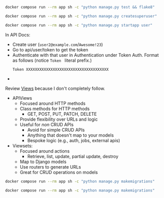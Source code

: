 
```sh
docker compose run --rm app sh -c "python manage.py test && flake8"
```

```sh
docker compose run --rm app sh -c "python manage.py createsuperuser"
```

```sh
docker compose run --rm app sh -c "python manage.py startapp user"
```

In API Docs:
* Create user (`user2@example.com`/`Awesome!23`)
* Go to api/user/token to get the token
* Authenticate with that user in Authentication under Token Auth. Format as follows (notice `Token ` literal prefix.)
    ```
    Token XXXXXXXXXXXXXXXXXXXXXXXXXXXXXXXXXXXXX
    ```
*

Review [Views](https://www.udemy.com/course/django-python-advanced/learn/lecture/32237046#overview) because I don't completely follow.
- APIViews
    - Focused around HTTP methods
    - Class methods for HTTP methods
        - GET, POST, PUT, PATCH, DELETE
    - Provide flexibility over URLs and logic
    - Useful for _non_ CRUD APIs
        - Avoid for simple CRUD APIs
        - Anything that doesn't map to your models
        - Bespoke logic (e.g., auth, jobs, external apis)
- Viewsets:
    - Focused around actions
        - Retrieve, list, update, partial update, destroy
    - Map to Django models
    - Use routers to generate URLs
    - Great for CRUD operations on models


```sh
docker compose run --rm app sh -c "python manage.py makemigrations"

docker compose run --rm app sh -c "python manage.py makemigrations"
```

